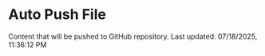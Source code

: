 # Auto Push File

Content that will be pushed to GitHub repository.
Last updated: 07/18/2025, 11:36:12 PM